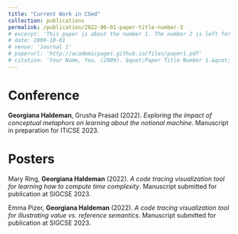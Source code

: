```yaml
---
title: "Current Work in CSed"
collection: publications
permalink: /publication/2022-06-01-paper-title-number-3
# excerpt: 'This paper is about the number 1. The number 2 is left for future work.'
# date: 2009-10-01
# venue: 'Journal 1'
# paperurl: 'http://academicpages.github.io/files/paper1.pdf'
# citation: 'Your Name, You. (2009). &quot;Paper Title Number 1.&quot; <i>Journal 1</i>. 1(1).'
---
```


Conference
===

**Georgiana Haldeman**, Grusha Prasad (2022). _Exploring the impact of conceptual metaphors on learning about the notional machine_. Manuscript in preparation for ITiCSE 2023.

Posters
===
Mary Ring, **Georgiana Haldeman** (2022). _A code tracing visualization tool for learning how to compute time complexity_. Manuscript submitted for publication at SIGCSE 2023.


Emma Pizer, **Georgiana Haldeman** (2022). _A code tracing visualization tool for illustrating value vs. reference semantics_. Manuscript submitted for publication at SIGCSE 2023.
